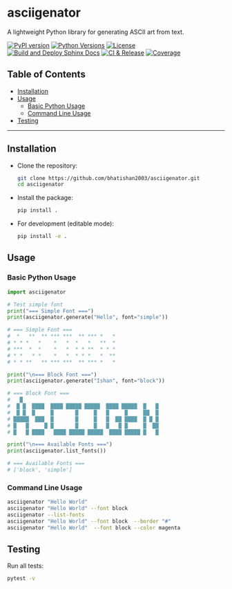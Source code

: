 # asciigenator <!-- omit in toc -->

A lightweight Python library for generating ASCII art from text.

[![PyPI version](https://img.shields.io/pypi/v/asciigenator.svg?color=blue)](https://pypi.org/project/asciigenator/)
[![Python Versions](https://img.shields.io/pypi/pyversions/asciigenator.svg)](https://pypi.org/project/asciigenator/)
[![License](https://img.shields.io/github/license/bhatishan2003/asciigenator)](LICENSE)
[![Build and Deploy Sphinx Docs](https://github.com/bhatishan2003/asciigenator/actions/workflows/sphinx.yml/badge.svg)](https://github.com/bhatishan2003/asciigenator/actions/workflows/sphinx.yml)
[![CI & Release](https://github.com/bhatishan2003/asciigenator/actions/workflows/python-application.yml/badge.svg)](https://github.com/bhatishan2003/asciigenator/actions/workflows/python-application.yml)
[![Coverage](https://img.shields.io/codecov/c/github/bhatishan2003/asciigenator)](https://codecov.io/gh/bhatishan2003/asciigenator)

## Table of Contents <!-- omit in toc -->

- [Installation](#installation)
- [Usage](#usage)
  - [Basic Python Usage](#basic-python-usage)
  - [Command Line Usage](#command-line-usage)
- [Testing](#testing)

---

## Installation

-   Clone the repository:

    ```bash
    git clone https://github.com/bhatishan2003/asciigenator.git
    cd asciigenator
    ```

-   Install the package:

    ```bash
    pip install .
    ```

-   For development (editable mode):

    ```bash
    pip install -e .
    ```

## Usage

### Basic Python Usage

```python
import asciigenator

# Test simple font
print("=== Simple Font ===")
print(asciigenator.generate("Hello", font="simple"))

# === Simple Font ===
#  *   **  ** *** ***  ** *** *   *
# * * *   *    *   *  *   *   **  *
# ***  *  *    *   *  * * **  * * *
# * *   * *    *   *  * * *   *  **
# * * **   ** *** ***  ** *** *   *

print("\n=== Block Font ===")
print(asciigenator.generate("Ishan", font="block"))

# === Block Font ===
#   █
#  █ █  ████  ████ █████ █████  ████ █████  █   █
#  █ █  █     █       █     █   █     █     ██  █
# █████  ███  █       █     █   █  ██ ████  █ █ █
# █   █     █ █       █     █   █   █ █     █  ██
# █   █ ████   ████ █████ █████  ████ █████ █   █

print("\n=== Available Fonts ===")
print(asciigenator.list_fonts())

# === Available Fonts ===
# ['block', 'simple']

```

### Command Line Usage

```bash
asciigenator "Hello World"
asciigenator "Hello World" --font block
asciigenator --list-fonts
asciigenator "Hello World" --font block  --border "#"
asciigenator "Hello World"  --font block --color magenta
```

## Testing

Run all tests:

```bash
pytest -v
```
